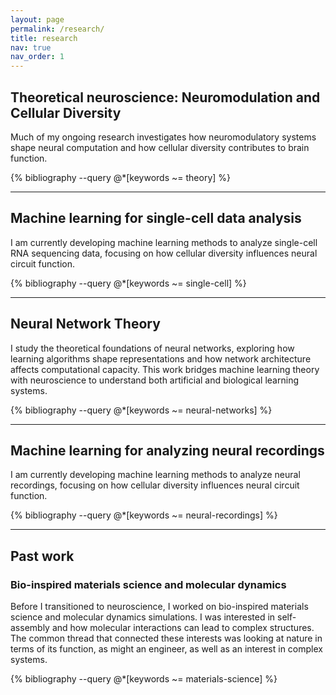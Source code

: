 ```yaml
---
layout: page
permalink: /research/
title: research
nav: true
nav_order: 1
---
```


## Theoretical neuroscience: Neuromodulation and Cellular Diversity

Much of my ongoing research investigates how neuromodulatory systems shape neural computation and how cellular diversity contributes to brain function.

<div class="publications">
  {% bibliography --query @*[keywords ~= theory] %}
</div>

---

## Machine learning for single-cell data analysis

I am currently developing machine learning methods to analyze single-cell RNA sequencing data, focusing on how cellular diversity influences neural circuit function.

<div class="publications">
  {% bibliography --query @*[keywords ~= single-cell] %}
</div>

---

## Neural Network Theory

I study the theoretical foundations of neural networks, exploring how learning algorithms shape representations and how network architecture affects computational capacity. This work bridges machine learning theory with neuroscience to understand both artificial and biological learning systems.

<div class="publications">
  {% bibliography --query @*[keywords ~= neural-networks] %}
</div>

---

## Machine learning for analyzing neural recordings

I am currently developing machine learning methods to analyze neural recordings, focusing on how cellular diversity influences neural circuit function.

<div class="publications">
  {% bibliography --query @*[keywords ~= neural-recordings] %}
</div>

---

## Past work

### Bio-inspired materials science and molecular dynamics

Before I transitioned to neuroscience, I worked on bio-inspired materials science and molecular dynamics simulations. I was interested in self-assembly and how molecular interactions can lead to complex structures. The common thread that connected these interests was looking at nature in terms of its function, as might an engineer, as well as an interest in complex systems.
<div class="publications">
  {% bibliography --query @*[keywords ~= materials-science] %}
</div>